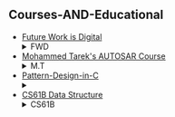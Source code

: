 ## Courses-AND-Educational
- [Future Work is Digital](FWD/)<details><summary>FWD</summary>Future Work is Digital initiative - powered by ITIDA has sponsored my enrollment in the Embedded Systems - Advanced Track</details>
- [Mohammed Tarek's AUTOSAR Course](Autosar-drivers/Mohammed-Tarek-Project/)<details><summary>M.T</summary>The code suck, needs a lot of cleaning. I'm so sorry for what your eyes is gonna see. This code is a bad spot in my career, and needs a lot of cleaing.</details>
- [Pattern-Design-in-C](https://github.com/Abdulrahman-Yasser/PatternDesign-In-C/)<details><summary></summary>Repo brief</details>
- [CS61B Data Structure](e-courses/CS-61B/)<details><summary>CS61B</summary>The course is about datastructure and algorithm, spend long time in it but worth it</details>

